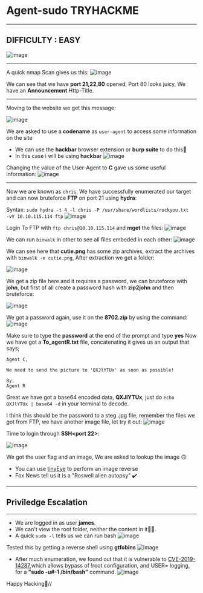 # Agent-sudo TRYHACKME
***
## DIFFICULTY : EASY
![image](https://github.com/sec-fortress/sec-fortress.github.io/assets/132317714/fa537622-4898-4eb1-a32a-7e255ca2057b)


***

A quick nmap Scan gives us this:
![image](https://github.com/sec-fortress/sec-fortress.github.io/assets/132317714/09b58d7a-6158-4f3a-ac3b-20ea92a959d3)

We can see that we have **port 21,22,80** opened, Port 80 looks juicy, We have an **Announcement** Http-Title.
***

Moving to the website we get this message:

![image](https://github.com/sec-fortress/sec-fortress.github.io/assets/132317714/dfa5a29d-5a91-4219-810d-9428f6481b78)

We are asked to use a **codename** as `user-agent` to access some information on the site
- We can use the **hackbar** browser extension or **burp suite** to do this🤠
- In this case i will be using **hackbar**
![image](https://github.com/sec-fortress/sec-fortress.github.io/assets/132317714/d63bd939-64fd-4118-bf84-5adcef4f2006)

Changing the value of the User-Agent to **C** gave us some useful information:
![image](https://github.com/sec-fortress/sec-fortress.github.io/assets/132317714/d039ae47-add9-44e1-94d3-bcbccb226e58)
***

Now we are known as `chris`, We have successfully enumerated our target and can now bruteforce **FTP** on port 21 using **hydra**:

Syntax: `sudo hydra -t 4 -l chris -P /usr/share/wordlists/rockyou.txt  -vV 10.10.115.114 ftp`
![image](https://github.com/sec-fortress/sec-fortress.github.io/assets/132317714/58627b49-1387-4f86-b125-acb1c87384a3)

Login To FTP with `ftp chris@10.10.115.114` and **mget** the files:
![image](https://github.com/sec-fortress/sec-fortress.github.io/assets/132317714/6bfecaa2-91f8-4fe2-ae88-f4e894fbdbc6)

We can run `binwalk` in other to see all files embeded in each other:
![image](https://github.com/sec-fortress/sec-fortress.github.io/assets/132317714/dd834bb0-9e32-4d0c-a8ff-179b45d857e2)

We can see here that **cutie.png** has some zip archives, extract the archives with `binwalk -e cutie.png`, After extraction we get  a folder:

![image](https://github.com/sec-fortress/sec-fortress.github.io/assets/132317714/ad4b66a8-b0d5-4024-bada-9cd725b879d0)

We get a zip file here and it requires a password, we can bruteforce with **john**, but first of all create a password hash with **zip2john** and then bruteforce:

![image](https://github.com/sec-fortress/sec-fortress.github.io/assets/132317714/398518e4-fa71-4deb-a829-0743abbf258e)

We got a password again, use it on the **8702.zip** by using the command:
![image](https://github.com/sec-fortress/sec-fortress.github.io/assets/132317714/a43f85e1-79d7-4ba1-8642-7db7570c93d6)

Make sure to type the **password** at the end of the prompt and type **yes**
Now we have got a **To_agentR.txt** file, concatenating it gives us an output that says;
```
Agent C,

We need to send the picture to 'QXJlYTUx' as soon as possible!

By,
Agent R
```
Great we have got a base64 encoded data, **QXJlYTUx**, just do `echo QXJlYTUx | base64 -d` in your terminal to decode.

I think this should be the password to a steg .jpg file, remember the files we got from FTP, we have another image file, let try it out:
![image](https://github.com/sec-fortress/sec-fortress.github.io/assets/132317714/8a9aff69-994a-4d98-9609-1622b12808b6)

Time to login through **SSH<port 22>**:

![image](https://github.com/sec-fortress/sec-fortress.github.io/assets/132317714/68032a81-aedd-4e2f-a01c-1b51ad805a9a)

We got the user flag and an image, We are asked to lookup the image 🙃
- You can use [tinyEye](https://tineye.com/) to perform an image reverse
- Fox News tell us it is a "Roswell alien autopsy" ✔️
***
## Priviledge Escalation
***
- We are logged in as user **james**.
- We can't view the root folder, neither the content in it😮‍💨.
- A quick `sudo -l` tells us we can run bash
![image](https://github.com/sec-fortress/sec-fortress.github.io/assets/132317714/58c36527-6bcf-4789-8c54-26b5a45923f1)

Tested this by getting a reverse shell using **gtfobins**
![image](https://github.com/sec-fortress/sec-fortress.github.io/assets/132317714/9a448768-cb64-407f-8b62-d74e4335259b)

- After much enumeration, we found out that it is vulnerable to [CVE-2019-14287](https://cve.mitre.org/cgi-bin/cvename.cgi?name=CVE-2019-14287),which allows bypass of !root configuration, and USER= logging, for a **"sudo -u#-1 /bin/bash"** command.
![image](https://github.com/sec-fortress/sec-fortress.github.io/assets/132317714/bc98d6f8-45dd-4562-9b50-a83df3fb5181)

Happy Hacking🥱//
